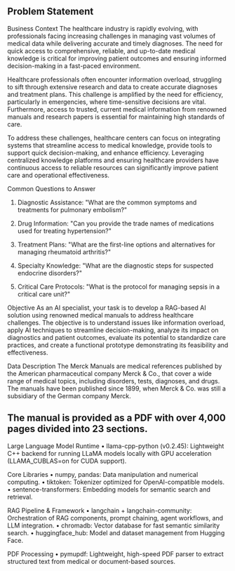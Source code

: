 Problem Statement
---------------------------------------
Business Context
The healthcare industry is rapidly evolving, with professionals facing increasing challenges in managing vast volumes of medical data while delivering accurate and timely diagnoses. The need for quick access to comprehensive, reliable, and up-to-date medical knowledge is critical for improving patient outcomes and ensuring informed decision-making in a fast-paced environment.

Healthcare professionals often encounter information overload, struggling to sift through extensive research and data to create accurate diagnoses and treatment plans. This challenge is amplified by the need for efficiency, particularly in emergencies, where time-sensitive decisions are vital. Furthermore, access to trusted, current medical information from renowned manuals and research papers is essential for maintaining high standards of care.

To address these challenges, healthcare centers can focus on integrating systems that streamline access to medical knowledge, provide tools to support quick decision-making, and enhance efficiency. Leveraging centralized knowledge platforms and ensuring healthcare providers have continuous access to reliable resources can significantly improve patient care and operational effectiveness.

Common Questions to Answer

1. Diagnostic Assistance: "What are the common symptoms and treatments for pulmonary embolism?"

2. Drug Information: "Can you provide the trade names of medications used for treating hypertension?"

3. Treatment Plans: "What are the first-line options and alternatives for managing rheumatoid arthritis?"

4. Specialty Knowledge: "What are the diagnostic steps for suspected endocrine disorders?"

5. Critical Care Protocols: "What is the protocol for managing sepsis in a critical care unit?"

Objective
As an AI specialist, your task is to develop a RAG-based AI solution using renowned medical manuals to address healthcare challenges. The objective is to understand issues like information overload, apply AI techniques to streamline decision-making, analyze its impact on diagnostics and patient outcomes, evaluate its potential to standardize care practices, and create a functional prototype demonstrating its feasibility and effectiveness.

Data Description
The Merck Manuals are medical references published by the American pharmaceutical company Merck & Co., that cover a wide range of medical topics, including disorders, tests, diagnoses, and drugs. The manuals have been published since 1899, when Merck & Co. was still a subsidiary of the German company Merck.

The manual is provided as a PDF with over 4,000 pages divided into 23 sections.
---------------------------------------------------------------------------------
Large Language Model Runtime
	•	llama-cpp-python (v0.2.45): Lightweight C++ backend for running LLaMA models locally with GPU acceleration (LLAMA_CUBLAS=on for CUDA support).

Core Libraries
	•	numpy, pandas: Data manipulation and numerical computing.
	•	tiktoken: Tokenizer optimized for OpenAI-compatible models.
	•	sentence-transformers: Embedding models for semantic search and retrieval.

RAG Pipeline & Framework
	•	langchain + langchain-community: Orchestration of RAG components, prompt chaining, agent workflows, and LLM integration.
	•	chromadb: Vector database for fast semantic similarity search.
	•	huggingface_hub: Model and dataset management from Hugging Face.

PDF Processing
	•	pymupdf: Lightweight, high-speed PDF parser to extract structured text from medical or document-based sources.
